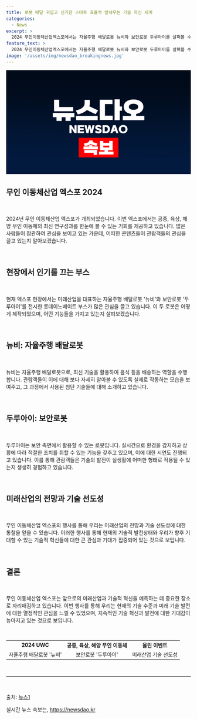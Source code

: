 ```yaml
---
title: 로봇 배달 귀엽고 신기한 스마트 효율적 앞세우는 기술 혁신 세계
categories:
  - News
excerpt: >
  2024 무인이동체산업엑스포에서는 자율주행 배달로봇 뉴비와 보안로봇 두루아이를 살펴볼 수 있었다. 이번 전시는 공중·육상·해양 무인이동체 연구성과를 한 자리에서 볼 수 있는 특별한 기회로, 19일까지 코엑스 C홀에서 개최된다. (150자)
feature_text: >
  2024 무인이동체산업엑스포에서는 자율주행 배달로봇 뉴비와 보안로봇 두루아이를 살펴볼 수 있었다. 이번 전시는 공중·육상·해양 무인이동체 연구성과를 한 자리에서 볼 수 있는 특별한 기회로, 19일까지 코엑스 C홀에서 개최된다. (150자)
image: '/assets/img/newsdao_breakingnews.jpg'
---
```


<p><img src="/assets/img/newsdao_breakingnews.jpg" alt="implanttips 속보" /></p>

<h2 data-ke-size="size26">무인 이동체산업 엑스포 2024</h2>

<p data-ke-size="size16">&nbsp;</p>

<p>2024년 무인 이동체산업 엑스포가 개최되었습니다. 이번 엑스포에서는 공중, 육상, 해양 무인 이동체의 최신 연구성과를 한눈에 볼 수 있는 기회를 제공하고 있습니다. 많은 사람들이 참관하여 관심을 보이고 있는 가운데, 어떠한 콘텐츠들이 관람객들의 관심을 끌고 있는지 알아보겠습니다.</p>

<p data-ke-size="size16">&nbsp;</p>

<h2 data-ke-size="size24">현장에서 인기를 끄는 부스</h2>

<p data-ke-size="size16">&nbsp;</p>

<p>현재 엑스포 현장에서는 미래산업을 대표하는 자율주행 배달로봇 '뉴비'와 보안로봇 '두루아이'를 전시한 롯데이노베이트 부스가 많은 관심을 끌고 있습니다. 이 두 로봇은 어떻게 제작되었으며, 어떤 기능들을 가지고 있는지 살펴보겠습니다.</p>

<p data-ke-size="size16">&nbsp;</p>

<h2 data-ke-size="size24">뉴비: 자율주행 배달로봇</h2>

<p data-ke-size="size16">&nbsp;</p>

<p>뉴비는 자율주행 배달로봇으로, 최신 기술을 활용하여 음식 등을 배송하는 역할을 수행합니다. 관람객들이 이에 대해 보다 자세히 알아볼 수 있도록 실제로 작동하는 모습을 보여주고, 그 과정에서 사용된 첨단 기술들에 대해 소개하고 있습니다.</p>

<p data-ke-size="size16">&nbsp;</p>

<h2 data-ke-size="size24">두루아이: 보안로봇</h2>

<p data-ke-size="size16">&nbsp;</p>

<p>두루아이는 보안 측면에서 활용할 수 있는 로봇입니다. 실시간으로 환경을 감지하고 상황에 따라 적절한 조치를 취할 수 있는 기능을 갖추고 있으며, 이에 대한 시연도 진행되고 있습니다. 이를 통해 관람객들은 기술의 발전이 실생활에 어떠한 형태로 적용될 수 있는지 생생히 경험하고 있습니다.</p>

<p data-ke-size="size16">&nbsp;</p>

<h2 data-ke-size="size24">미래산업의 전망과 기술 선도성</h2>

<p data-ke-size="size16">&nbsp;</p>

<p>무인 이동체산업 엑스포의 행사를 통해 우리는 미래산업의 전망과 기술 선도성에 대한 통찰을 얻을 수 있습니다. 이러한 행사를 통해 현재의 기술적 발전상태와 우리가 향후 기대할 수 있는 기술적 혁신들에 대한 큰 관심과 기대가 집중되어 있는 것으로 보입니다.</p>

<p data-ke-size="size16">&nbsp;</p>

<h2 data-ke-size="size24">결론</h2>

<p data-ke-size="size16">&nbsp;</p>

<p>무인 이동체산업 엑스포는 앞으로의 미래산업과 기술적 혁신을 예측하는 데 중요한 장소로 자리매김하고 있습니다. 이번 행사를 통해 우리는 현재의 기술 수준과 미래 기술 발전에 대한 열정적인 관심을 느낄 수 있었으며, 지속적인 기술 혁신과 발전에 대한 기대감이 높아지고 있는 것으로 보입니다.</p>

<p data-ke-size="size16">&nbsp;</p>

<table>
  <tbody>
    <tr>
      <td style="text-align: center; height: 17px;"><b>2024 UWC</b></td>
      <td style="text-align: center; height: 17px;"><b>공중, 육상, 해양 무인 이동체</b></td>
      <td style="text-align: center; height: 17px;"><b>올린 이벤트</b></td>
    </tr>
    <tr>
      <td style="text-align: center; height: 17px;">자율주행 배달로봇 '뉴비'</td>
      <td style="text-align: center; height: 17px;">보안로봇 '두루아이'</td>
      <td style="text-align: center; height: 17px;">미래산업 기술 선도성</td>
    </tr>
  </tbody>
</table>

<p data-ke-size="size16">&nbsp;</p>

<hr>

<p data-ke-size="size16">&nbsp;</p>

<p>출처: <a href="https://www.news1.kr/articles/?4407553" target="_blank">뉴스1</a></p>
실시간 뉴스 속보는, <a href="https://newsdao.kr" rel="dofollow">https://newsdao.kr</a>


